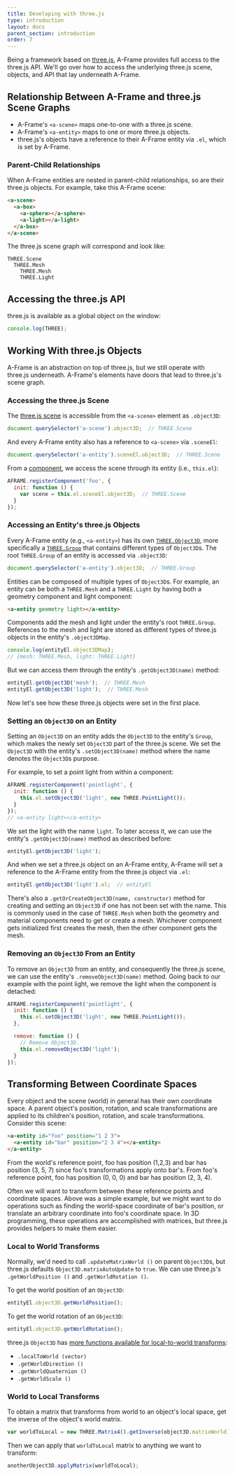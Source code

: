 ```yaml
---
title: Developing with three.js
type: introduction
layout: docs
parent_section: introduction
order: 7
---
```


[three.js]: http://threejs.org

Being a framework based on [three.js], A-Frame provides full access to the
three.js API. We'll go over how to access the underlying three.js scene,
objects, and API that lay underneath A-Frame.

<!-- toc -->

## Relationship Between A-Frame and three.js Scene Graphs

- A-Frame's `<a-scene>` maps one-to-one with a three.js scene.
- A-Frame's `<a-entity>` maps to one or more three.js objects.
- three.js's objects have a reference to their A-Frame entity via `.el`, which is
set by A-Frame.

### Parent-Child Relationships

When A-Frame entities are nested in parent-child relationships, so are their
three.js objects. For example, take this A-Frame scene:

```html
<a-scene>
  <a-box>
    <a-sphere></a-sphere>
    <a-light></a-light>
  </a-box>
</a-scene>
```

The three.js scene graph will correspond and look like:

```
THREE.Scene
  THREE.Mesh
    THREE.Mesh
    THREE.Light
```

## Accessing the three.js API

three.js is available as a global object on the window:

```js
console.log(THREE);
```

## Working With three.js Objects

A-Frame is an abstraction on top of three.js, but we still operate with
three.js underneath. A-Frame's elements have doors that lead to three.js's
scene graph.

### Accessing the three.js Scene

[scene]: https://threejs.org/docs/#Reference/Scenes/Scene

The [three.js scene][scene] is accessible from the `<a-scene>` element as `.object3D`:

```js
document.querySelector('a-scene').object3D;  // THREE.Scene
```

And every A-Frame entity also has a reference to `<a-scene>` via `.sceneEl`:

```js
document.querySelector('a-entity').sceneEl.object3D;  // THREE.Scene
```

[component]: ../core/component.md

From a [component][component], we access the scene through its entity
(i.e., `this.el`):

```js
AFRAME.registerComponent('foo', {
  init: function () {
    var scene = this.el.sceneEl.object3D;  // THREE.Scene
  }
});
```

### Accessing an Entity's three.js Objects

[group]: https://threejs.org/docs/#Reference/Objects/Group
[object3d]: https://threejs.org/docs/#Reference/Core/Object3D

Every A-Frame entity (e.g., `<a-entity>`) has its own
[`THREE.Object3D`][object3d], more specifically a [`THREE.Group`][group] that
contains different types of `Object3D`s. The root `THREE.Group` of an entity is
accessed via `.object3D`:

```js
document.querySelector('a-entity').object3D;  // THREE.Group
```

[entity]: ../core/entity.md

Entities can be composed of multiple types of `Object3D`s. For example,
an entity can be both a `THREE.Mesh` and a `THREE.Light` by having both
a geometry component and light component:

```html
<a-entity geometry light></a-entity>
```

Components add the mesh and light under the entity's root `THREE.Group`.
References to the mesh and light are stored as different types of three.js
objects in the entity's `.object3DMap`.

```js
console.log(entityEl.object3DMap);
// {mesh: THREE.Mesh, light: THREE.Light}
```

But we can access them through the entity's `.getObject3D(name)` method:

```js
entityEl.getObject3D('mesh');  // THREE.Mesh
entityEl.getObject3D('light');  // THREE.Mesh
```

Now let's see how these three.js objects were set in the first place.

### Setting an `Object3D` on an Entity

Setting an `Object3D` on an entity adds the `Object3D` to the entity's `Group`,
which makes the newly set `Object3D` part of the three.js scene. We set the
`Object3D` with the entity's `.setObject3D(name)` method where the name
denotes the `Object3D`s purpose.

For example, to set a point light from within a component:

```js
AFRAME.registerComponent('pointlight', {
  init: function () {
    this.el.setObject3D('light', new THREE.PointLight());
  }
});
// <a-entity light></a-entity>
```

We set the light with the name `light`. To later access it, we can use the
entity's `.getObject3D(name)` method as described before:

```js
entityEl.getObject3D('light');
```

And when we set a three.js object on an A-Frame entity, A-Frame will set a
reference to the A-Frame entity from the three.js object via `.el`:

```js
entityEl.getObject3D('light').el;  // entityEl
```

There's also a `.getOrCreateObject3D(name, constructor)` method for creating
and setting an `Object3D` if one has not been set with the name. This is
commonly used in the case of `THREE.Mesh` when both the geometry and material
components need to get or create a mesh. Whichever component gets initialized
first creates the mesh, then the other component gets the mesh.

### Removing an `Object3D` From an Entity

To remove an `Object3D` from an entity, and consequently the three.js scene, we
can use the entity's `.removeObject3D(name)` method. Going back to our example
with the point light, we remove the light when the component is detached:

```js
AFRAME.registerComponent('pointlight', {
  init: function () {
    this.el.setObject3D('light', new THREE.PointLight());
  },

  remove: function () {
    // Remove Object3D.
    this.el.removeObject3D('light');
  }
});
```

## Transforming Between Coordinate Spaces

Every object and the scene (world) in general has their own coordinate space. A
parent object's position, rotation, and scale transformations are applied to
its children's position, rotation, and scale transformations. Consider this scene:

```html
<a-entity id="foo" position="1 2 3">
  <a-entity id="bar" position="2 3 4"></a-entity>
</a-entity>
```

From the world's reference point, foo has position (1,2,3) and bar has position
(3, 5, 7) since foo's transformations apply onto bar's. From foo's reference
point, foo has position (0, 0, 0) and bar has position (2, 3, 4).

Often we will want to transform between these reference points and coordinate
spaces. Above was a simple example, but we might want to do operations such as
finding the world-space coordinate of bar's position, or translate an arbitrary
coordinate into foo's coordinate space. In 3D programming, these operations are
accomplished with matrices, but three.js provides helpers to make them easier.

### Local to World Transforms

Normally, we'd need to call `.updateMatrixWorld ()` on parent `Object3D`s, but
three.js defaults `Object3D.matrixAutoUpdate` to `true`. We can use three.js's
`.getWorldPosition ()` and `.getWorldRotation ()`.

To get the world position of an `Object3D`:

```js
entityEl.object3D.getWorldPosition();
```

To get the world rotation of an `Object3D`:

```js
entityEl.object3D.getWorldRotation();
```

[object3d]: https://threejs.org/docs/#api/core/Object3D

three.js `Object3D` has [more functions available for local-to-world transforms][object3d]:

- `.localToWorld (vector)`
- `.getWorldDirection ()`
- `.getWorldQuaternion ()`
- `.getWorldScale ()`

### World to Local Transforms

To obtain a matrix that transforms from world to an object's local space, get
the inverse of the object's world matrix.

```js
var worldToLocal = new THREE.Matrix4().getInverse(object3D.matrixWorld)
```

Then we can apply that `worldToLocal` matrix to anything we want to transform:

```js
anotherObject3D.applyMatrix(worldToLocal);
```

